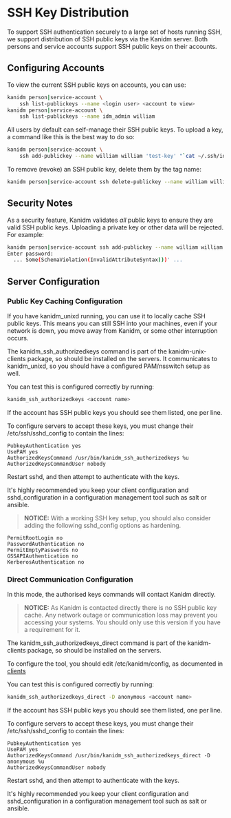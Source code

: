 # SSH Key Distribution

To support SSH authentication securely to a large set of hosts running SSH, we support distribution
of SSH public keys via the Kanidm server. Both persons and service accounts support SSH public keys
on their accounts.

## Configuring Accounts

To view the current SSH public keys on accounts, you can use:

```bash
kanidm person|service-account \
    ssh list-publickeys --name <login user> <account to view>
kanidm person|service-account \
    ssh list-publickeys --name idm_admin william
```

All users by default can self-manage their SSH public keys. To upload a key, a command like this is
the best way to do so:

```bash
kanidm person|service-account \
    ssh add-publickey --name william william 'test-key' "`cat ~/.ssh/id_ecdsa.pub`"
```

To remove (revoke) an SSH public key, delete them by the tag name:

```bash
kanidm person|service-account ssh delete-publickey --name william william 'test-key'
```

## Security Notes

As a security feature, Kanidm validates _all_ public keys to ensure they are valid SSH public keys.
Uploading a private key or other data will be rejected. For example:

```bash
kanidm person|service-account ssh add-publickey --name william william 'test-key' "invalid"
Enter password:
  ... Some(SchemaViolation(InvalidAttributeSyntax)))' ...
```

## Server Configuration

### Public Key Caching Configuration

If you have kanidm\_unixd running, you can use it to locally cache SSH public keys. This means you
can still SSH into your machines, even if your network is down, you move away from Kanidm, or some
other interruption occurs.

The kanidm\_ssh\_authorizedkeys command is part of the kanidm-unix-clients package, so should be
installed on the servers. It communicates to kanidm\_unixd, so you should have a configured
PAM/nsswitch setup as well.

You can test this is configured correctly by running:

```bash
kanidm_ssh_authorizedkeys <account name>
```

If the account has SSH public keys you should see them listed, one per line.

To configure servers to accept these keys, you must change their /etc/ssh/sshd_config to contain the
lines:

```text
PubkeyAuthentication yes
UsePAM yes
AuthorizedKeysCommand /usr/bin/kanidm_ssh_authorizedkeys %u
AuthorizedKeysCommandUser nobody
```

Restart sshd, and then attempt to authenticate with the keys.

It's highly recommended you keep your client configuration and sshd_configuration in a configuration
management tool such as salt or ansible.

> **NOTICE:** With a working SSH key setup, you should also consider adding the following
> sshd\_config options as hardening.

```text
PermitRootLogin no
PasswordAuthentication no
PermitEmptyPasswords no
GSSAPIAuthentication no
KerberosAuthentication no
```

### Direct Communication Configuration

In this mode, the authorised keys commands will contact Kanidm directly.

> **NOTICE:** As Kanidm is contacted directly there is no SSH public key cache. Any network outage
> or communication loss may prevent you accessing your systems. You should only use this version if
> you have a requirement for it.

The kanidm\_ssh\_authorizedkeys\_direct command is part of the kanidm-clients package, so should be
installed on the servers.

To configure the tool, you should edit /etc/kanidm/config, as documented in
[clients](../client_tools.md)

You can test this is configured correctly by running:

```bash
kanidm_ssh_authorizedkeys_direct -D anonymous <account name>
```

If the account has SSH public keys you should see them listed, one per line.

To configure servers to accept these keys, you must change their /etc/ssh/sshd\_config to contain
the lines:

```text
PubkeyAuthentication yes
UsePAM yes
AuthorizedKeysCommand /usr/bin/kanidm_ssh_authorizedkeys_direct -D anonymous %u
AuthorizedKeysCommandUser nobody
```

Restart sshd, and then attempt to authenticate with the keys.

It's highly recommended you keep your client configuration and sshd\_configuration in a
configuration management tool such as salt or ansible.
